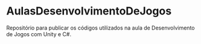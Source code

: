 # AulasDesenvolvimentoDeJogos
Repositório para publicar os códigos utilizados na aula de Desenvolvimento de Jogos com Unity e C#.
